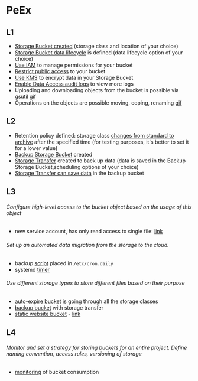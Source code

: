 # PeEx
## L1
- [Storage Bucket created](https://github.com/o-lenczyk/peex/blob/main/CloudStorage/bucket.tf#L1) (storage class and location of your choice)
- [Storage Bucket data lifecycle](https://github.com/o-lenczyk/peex/blob/main/CloudStorage/bucket.tf#L7) is defined (data lifecycle option of your choice)
- [Use IAM](https://github.com/o-lenczyk/peex/blob/main/CloudStorage/service_account.tf#L26) to manage permissions for your bucket
- [Restrict public access](https://github.com/o-lenczyk/peex/blob/main/CloudStorage/bucket.tf#L41) to your bucket
- [Use KMS](https://github.com/o-lenczyk/peex/blob/main/CloudStorage/bucket.tf#L37) to encrypt data in your Storage Bucket
- [Enable Data Access audit logs](https://github.com/o-lenczyk/peex/blob/main/CloudStorage/audit.tf#L1) to view more logs
- Uploading and downloading objects from the bucket is possible via gsutil [gif](gifs/upload-download.gif)
- Operations on the objects are possible moving, coping, renaming [gif](gifs/move-copy-rename.gif)

## L2
- Retention policy defined: storage class [changes from standard to archive](https://github.com/o-lenczyk/peex/blob/main/CloudStorage/bucket.tf#L17) after the specified time (for testing purposes, it's better to set it for a lower value)
- [Backup Storage Bucket](https://github.com/o-lenczyk/peex/blob/main/CloudStorage/storage-transfer.tf#L6) created
- [Storage Transfer](https://github.com/o-lenczyk/peex/blob/main/CloudStorage/storage-transfer.tf#L36) created to back up data (data is saved in the Backup Storage Bucket,scheduling options of your choice)
- [Storage Transfer can save data](https://github.com/o-lenczyk/peex/blob/main/CloudStorage/storage-transfer.tf#L24) in the backup bucket

## L3
###### Configure high-level access to the bucket object based on the usage of this object  
- new service account, has only read access to single file: [link](https://github.com/o-lenczyk/peex/blob/main/CloudStorage/object.tf#L13)
###### Set up an automated data migration from the storage to the cloud. 
- backup [script](scripts/cron-daily-backup.sh) placed in `/etc/cron.daily`
- systemd [timer](https://github.com/o-lenczyk/peex/blob/main/CloudStorage/scripts/systemd-timer-backup.timer#L1)
###### Use different storage types to store different files based on their purpose
- [auto-expire bucket](https://github.com/o-lenczyk/peex/blob/main/CloudStorage/bucket.tf#L1) is going  through all the storage classes
- [backup bucket](https://github.com/o-lenczyk/peex/blob/main/CloudStorage/storage-transfer.tf#L6) with storage transfer
- [static website bucket](https://github.com/o-lenczyk/peex/blob/main/CloudStorage/static-website.tf#L1) - [link](https://storage.googleapis.com/static.piasecki.it/index.html)

## L4
###### Monitor and set a strategy for storing buckets for an entire project. Define naming convention, access rules, versioning of storage
 - [monitoring](https://console.cloud.google.com/monitoring/dashboards/resourceList/gcs_bucket) of bucket consumption

